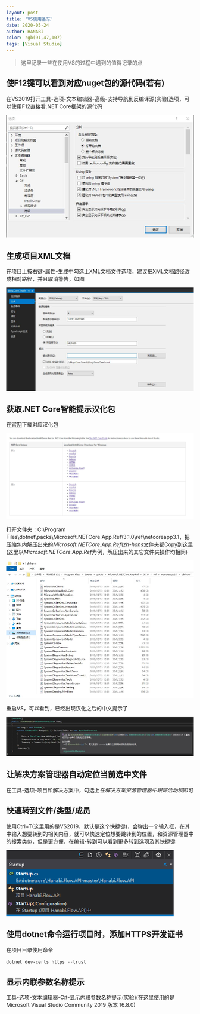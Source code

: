 ```yaml
---
layout: post
title: 'VS使用备忘'
date: 2020-05-24
author: HANABI
color: rgb(91,47,107)
tags: [Visual Studio]
---
```

> 这里记录一些在使用VS的过程中遇到的值得记录的点

## 使F12键可以看到对应nuget包的源代码(若有)

在VS2019打开工具-选项-文本编辑器-高级-支持导航到反编译源(实验)选项，可以使用F12直接看.NET Core框架的源代码

![](/assets/img/dotnetcore-2.jpg)



## 生成项目XML文档

在项目上按右键-属性-生成中勾选上XML文档文件选项，建议把XML文档路径改成相对路径，并且取消警告，如图

![](/assets/img/vs-3.jpg)



## 获取.NET Core智能提示汉化包

在[官网](https://dotnet.microsoft.com/download/dotnet-core/intellisense)下载对应汉化包

![](/assets/img/vs-4.jpg)

打开文件夹：C:\Program Files\dotnet\packs\Microsoft.NETCore.App.Ref\3.1.0\ref\netcoreapp3.1，把压缩包内解压出来的*Microsoft.NETCore.App.Ref\zh-hans*文件夹都Copy到这里(这里以*Microsoft.NETCore.App.Ref*为例，解压出来的其它文件夹操作均相同)

![](/assets/img/vs-5.jpg)



重启VS，可以看到，已经出现汉化之后的中文提示了

![](/assets/img/vs-6.jpg)



## 让解决方案管理器自动定位当前选中文件

在工具-选项-项目和解决方案中，勾选上*在解决方案资源管理器中跟踪活动项*即可



## 快速转到文件/类型/成员

使用Ctrl+T(这里用的是VS2019，默认是这个快捷键)，会弹出一个输入框，在其中输入想要转到的相关内容，就可以快速定位想要跳转到的位置，和资源管理器中的搜索类似，但是更方便，在编辑-转到可以看到更多转到选项及其快捷键

![](/assets/img/vs-12.png)



## 使用dotnet命令运行项目时，添加HTTPS开发证书

在项目目录使用命令

```powershell
dotnet dev-certs https --trust
```



## 显示内联参数名称提示

工具-选项-文本编辑器-C#-显示内联参数名称提示(实验)(在这里使用的是Microsoft Visual Studio Community 2019 版本 16.8.0)